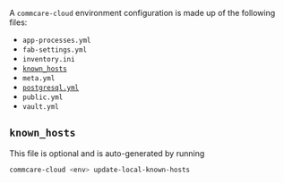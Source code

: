 A `commcare-cloud` environment configuration is made up of the following files:

- `app-processes.yml`
- `fab-settings.yml`
- `inventory.ini`
- [`known_hosts`](#known_hosts)
- `meta.yml`
- [`postgresql.yml`](./postgresql_yml)
- `public.yml`
- `vault.yml`


## `known_hosts`
This file is optional and is auto-generated by running
```bash
commcare-cloud <env> update-local-known-hosts
```
